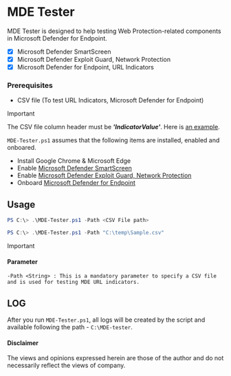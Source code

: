 # MDE Tester
MDE Tester is designed to help testing Web Protection-related components in Microsoft Defender for Endpoint. 
- [x] Microsoft Defender SmartScreen
- [x] Microsoft Defender Exploit Guard, Network Protection
- [x] Microsoft Defender for Endpoint, URL Indicators

### Prerequisites
- CSV file (To test URL Indicators, Microsoft Defender for Endpoint)
> [!Important]
> The CSV file column header must be ***'IndicatorValue'***. Here is [an example](https://github.com/LearningKijo/MDEtester/blob/main/Tools/Sample.csv).

`MDE-Tester.ps1` assumes that the following items are installed, enabled and onboared.
- Install Google Chrome & Microsoft Edge
- Enable [Microsoft Defender SmartScreen](https://learn.microsoft.com/en-us/windows/security/operating-system-security/virus-and-threat-protection/microsoft-defender-smartscreen/)
- Enable [Microsoft Defender Exploit Guard, Network Protection](https://learn.microsoft.com/en-us/microsoft-365/security/defender-endpoint/network-protection?view=o365-worldwide)
- Onboard [Microsoft Defender for Endpoint](https://learn.microsoft.com/en-us/microsoft-365/security/defender-endpoint/microsoft-defender-endpoint?view=o365-worldwide) 


## Usage

```powershell
PS C:\> .\MDE-Tester.ps1 -Path <CSV File path>
```
```powershell
PS C:\> .\MDE-Tester.ps1 -Path "C:\temp\Sample.csv"
```

> [!Important]
> #### Parameter
>```
>-Path <String> : This is a mandatory parameter to specify a CSV file and is used for testing MDE URL indicators.
>```

## LOG
After you run `MDE-Tester.ps1`, all logs will be created by the script and available following the path - `C:\MDE-tester`.

#### Disclaimer
The views and opinions expressed herein are those of the author and do not necessarily reflect the views of company.
